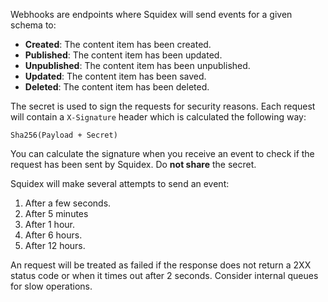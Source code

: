 Webhooks are endpoints where Squidex will send events for a given schema to:

* **Created**: The content item has been created.
* **Published**: The content item has been updated.
* **Unpublished**: The content item has been unpublished.
* **Updated**: The content item has been saved.
* **Deleted**: The content item has been deleted.

The secret is used to sign the requests for security reasons. Each request will contain a `X-Signature` header which is calculated the following way: 

    Sha256(Payload + Secret)

You can calculate the signature when you receive an event to check if the request has been sent by Squidex. Do **not share** the secret.

Squidex will make several attempts to send an event:

1. After a few seconds.
2. After 5 minutes
3. After 1 hour.
4. After 6 hours.
6. After 12 hours.

An request will be treated as failed if the response does not return a 2XX status code or when it times out after 2 seconds. Consider internal queues for slow operations.